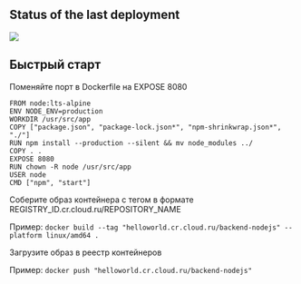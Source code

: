 ## Status of the last deployment
<img src="https://github.com/vladlendv/cicd-cloudru/actions/workflows/main.yml/badge.svg?branch=master" >



## Быстрый старт

Поменяйте порт в Dockerfile на EXPOSE 8080
```
FROM node:lts-alpine
ENV NODE_ENV=production
WORKDIR /usr/src/app
COPY ["package.json", "package-lock.json*", "npm-shrinkwrap.json*", "./"]
RUN npm install --production --silent && mv node_modules ../
COPY . .
EXPOSE 8080
RUN chown -R node /usr/src/app
USER node
CMD ["npm", "start"]
```
Соберите образ контейнера с тегом в формате REGISTRY_ID.cr.cloud.ru/REPOSITORY_NAME

Пример:
```docker build --tag "helloworld.cr.cloud.ru/backend-nodejs" --platform linux/amd64 . ```

Загрузите образ в реестр контейнеров

Пример:
```docker push "helloworld.cr.cloud.ru/backend-nodejs"```
